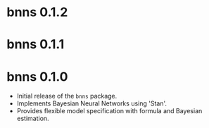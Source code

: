 # bnns 0.1.2

# bnns 0.1.1

# bnns 0.1.0

* Initial release of the `bnns` package.
* Implements Bayesian Neural Networks using 'Stan'.
* Provides flexible model specification with formula and Bayesian estimation.
